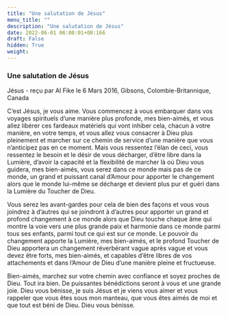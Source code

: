```yaml
---
title: "Une salutation de Jésus"
menu_title: ""
description: "Une salutation de Jésus"
date: 2022-06-01 06:00:01+00:166
draft: False
hidden: True
weight:
---
```

### Une salutation de Jésus

Jésus - reçu par Al Fike le 6 Mars 2016, Gibsons, Colombie-Britannique, Canada

C’est Jésus, je vous aime. Vous commencez à vous embarquer dans vos voyages spirituels d’une manière plus profonde, mes bien-aimés, et vous allez libérer ces fardeaux matériels qui vont inhiber cela, chacun à votre manière, en votre temps, et vous allez vous consacrer à Dieu plus pleinement et marcher sur ce chemin de service d’une manière que vous n’anticipez pas en ce moment. Mais vous ressentez l’élan de ceci, vous ressentez le besoin et le désir de vous décharger, d’être libre dans la Lumière, d’avoir la capacité et la flexibilité de marcher là où Dieu vous guidera, mes bien-aimés, vous serez dans ce monde mais pas de ce monde, un grand et puissant canal d’Amour pour apporter le changement alors que le monde lui-même se décharge et devient plus pur et guéri dans la Lumière du Toucher de Dieu.

Vous serez les avant-gardes pour cela de bien des façons et vous vous joindrez à d’autres qui se joindront à d’autres pour apporter un grand et profond changement à ce monde alors que Dieu touche chaque âme qui montre la voie vers une plus grande paix et harmonie dans ce monde parmi tous ses enfants, parmi tout ce qui est sur ce monde. Le pouvoir du changement apporte la Lumière, mes bien-aimés, et le profond Toucher de Dieu apportera un changement réverbérant vague après vague et vous devez être forts, mes bien-aimés, et capables d’être libres de vos attachements et dans l’Amour de Dieu d’une manière pleine et fructueuse.

Bien-aimés, marchez sur votre chemin avec confiance et soyez proches de Dieu. Tout ira bien. De puissantes bénédictions seront à vous et une grande joie. Dieu vous bénisse, je suis Jésus et je viens vous aimer et vous rappeler que vous êtes sous mon manteau, que vous êtes aimés de moi et que tout est béni de Dieu. Dieu vous bénisse.



